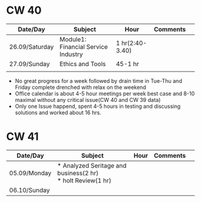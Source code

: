 # CW 40

| Date/Day  |  Subject | Hour  |  Comments |   |
|---    |---|---|---|---      |
|   26.09/Saturday    |   Module1: Financial Service Industry| 1 hr(2:40-3.40)  |   |   |
|  27.09/Sunday     |   Ethics and Tools |  45-1 hr |   |   |
|       |   |   |   |   


* No great progress for a week followed by drain time in Tue-Thu and Friday complete drenched with relax on the weekend
* Office calendar is about 4-5 hour meetings per week best case and 8-10 maximal without any critical issue(CW 40 and CW 39 data)
* Only one Issue happend, spent 4-5 hours in testing and discussing solutions and worked about 16 hrs. 

# CW 41

| Date/Day  |  Subject | Hour  |  Comments |   |
|---    |---|---|---|---      |
|   05.09/Monday    |  * Analyzed Seritage and business(2 hr)  <br> * holt Review(1 hr)  |   |   |   |
|  06.10/Sunday     |   |   |   |   |
